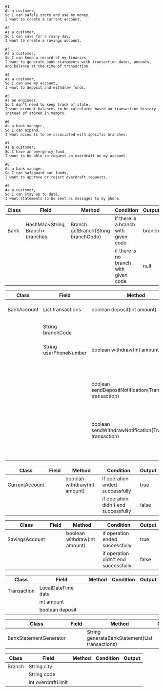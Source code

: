 ```
#1
As a customer,
So I can safely store and use my money,
I want to create a current account.

#2
As a customer,
So I can save for a rainy day,
I want to create a savings account.

#3
As a customer,
So I can keep a record of my finances,
I want to generate bank statements with transaction dates, amounts, and balance at the time of transaction.

#4
As a customer,
So I can use my account,
I want to deposit and withdraw funds.

#5
As an engineer,
So I don't need to keep track of state,
I want account balances to be calculated based on transaction history instead of stored in memory.

#6
As a bank manager,
So I can expand,
I want accounts to be associated with specific branches.

#7
As a customer,
So I have an emergency fund,
I want to be able to request an overdraft on my account.

#8
As a bank manager,
So I can safeguard our funds,
I want to approve or reject overdraft requests.

#9
As a customer,
So I can stay up to date,
I want statements to be sent as messages to my phone.
```


| Class | Field                            | Method                              | Condition                             | Output |
|-------|----------------------------------|-------------------------------------|---------------------------------------|--------|
| Bank  | HashMap<String, Branch> branches | Branch getBranch(String branchCode) | if there is a branch with given code  | branch |
|       |                                  |                                     | if there is no branch with given code | null   |


| Class       | Field                          | Method                                                    | Condition                            | Output |
|-------------|--------------------------------|-----------------------------------------------------------|--------------------------------------|--------|
| BankAccount | List<Transaction> transactions | boolean deposit(int amount)                               | if operation ended successfully      | true   |
|             | String branchCode              |                                                           | if operation didn't end successfully | false  |
|             | String userPhoneNumber         | boolean withdraw(int amount)                              | if operation ended successfully      | true   |
|             |                                |                                                           | if operation didn't end successfully | false  |
|             |                                | boolean sendDepositNotification(Transaction transaction)  | if operation ended successfully      | true   |
|             |                                |                                                           | if operation didn't end successfully | false  |
|             |                                | boolean sendWithdrawNotification(Transaction transaction) | if operation ended successfully      | true   |
|             |                                |                                                           | if operation didn't end successfully | false  |


| Class          | Field | Method                       | Condition                            | Output |
|----------------|-------|------------------------------|--------------------------------------|--------|
| CurrentAccount |       | boolean withdraw(int amount) | if operation ended successfully      | true   |
|                |       |                              | if operation didn't end successfully | false  |


| Class          | Field | Method                       | Condition                            | Output |
|----------------|-------|------------------------------|--------------------------------------|--------|
| SavingsAccount |       | boolean withdraw(int amount) | if operation ended successfully      | true   |
|                |       |                              | if operation didn't end successfully | false  |


| Class       | Field              | Method | Condition | Output |
|-------------|--------------------|--------|-----------|--------|
| Transaction | LocalDateTime date |        |           |        |
|             | int amount         |        |           |        |
|             | boolean deposit    |        |           |        |


| Class                  | Field | Method                                                       | Condition | Output         |
|------------------------|-------|--------------------------------------------------------------|-----------|----------------|
| BankStatementGenerator |       | String generateBankStatement(List<Transaction> transactions) |           | bank statement |


| Class  | Field              | Method | Condition | Output |
|--------|--------------------|--------|-----------|--------|
| Branch | String city        |        |           |        |
|        | String code        |        |           |        |
|        | int overdraftLimit |        |           |        |
